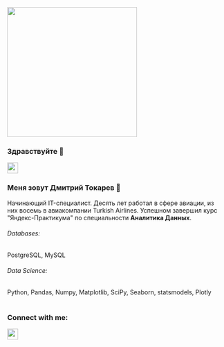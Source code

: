 <div id="header" align="left">
  <img src="https://media.giphy.com/media/qgQUggAC3Pfv687qPC/giphy.gif" width="300"/>
</div>

### Здравствуйте 👋
<p><a href="https://spb.hh.ru/resume/671660efff0bf3cf740039ed1f6f5265793070"><img src="https://img.shields.io/badge/HH.RU-red?logo=linkedin&logoColor=white" height=25></a></p>

### Меня зовут Дмитрий Токарев :raising_hand: 

Начинающий IT-специалист. Десять лет работал в сфере авиации, из них восемь в авиакомпании Turkish Airlines. Успешном завершил курс "Яндекс-Практикума" по специальности **Аналитика Данных**.

###### Databases: 
PostgreSQL, MySQL

###### Data Science: 
Python, Pandas, Numpy, Matplotlib, SciPy, Seaborn, statsmodels, Plotly
<br><br>
### Connect with me:
<p><a href="https://vk.com/id107559"><img src="https://img.shields.io/badge/VK.COM-blue?logo=linkedin&logoColor=white" height=25></a></p>

<!--
**dmitriitokarev/dmitriitokarev** is a ✨ _special_ ✨ repository because its `README.md` (this file) appears on your GitHub profile.

Here are some ideas to get you started:

- 🔭 I’m currently working on ...
- 🌱 I’m currently learning ...
- 👯 I’m looking to collaborate on ...
- 🤔 I’m looking for help with ...
- 💬 Ask me about ...
- 📫 How to reach me: ...
- 😄 Pronouns: ...
- ⚡ Fun fact: ...
-->
